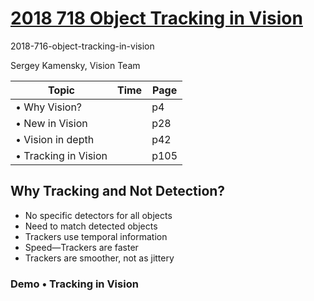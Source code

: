 

# [2018 718 Object Tracking in Vision](https://developer.apple.com/videos/play/wwdc2018/716)

2018-716-object-tracking-in-vision

Sergey Kamensky, Vision Team


Topic|Time|Page
---|---|---
• Why Vision?||p4
• New in Vision||p28
• Vision in depth||p42
• Tracking in Vision||p105




## Why Tracking and Not Detection?

- No specific detectors for all objects
- Need to match detected objects
- Trackers use temporal information
- Speed—Trackers are faster
- Trackers are smoother, not as jittery


### Demo • Tracking in Vision